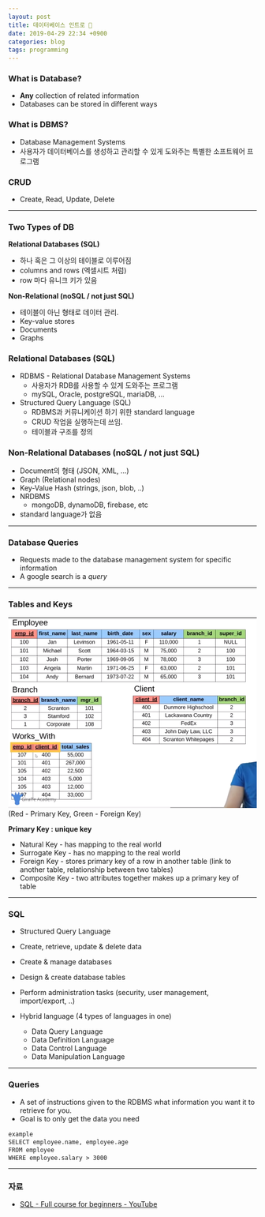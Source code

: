 ```yaml
---
layout: post
title: 데이터베이스 인트로 📝
date: 2019-04-29 22:34 +0900
categories: blog
tags: programming
---
```




### What is Database?
- **Any** collection of related information
- Databases can be stored in different ways

### What is DBMS?
- Database Management Systems
- 사용자가 데이터베이스를 생성하고 관리할 수 있게 도와주는 특별한 소프트웨어 프로그램

### CRUD
- Create, Read, Update, Delete

---

### Two Types of DB

**Relational Databases (SQL)**
- 하나 혹은 그 이상의 테이블로 이루어짐
- columns and rows (엑셀시트 처럼)
- row 마다 유니크 키가 있음

**Non-Relational (noSQL / not just SQL)**
- 테이블이 아닌 형태로 데이터 관리.
- Key-value stores
- Documents
- Graphs

### Relational Databases (SQL)
- RDBMS - Relational Database Management Systems
	- 사용자가 RDB를 사용할 수 있게 도와주는 프로그램
	- mySQL, Oracle, postgreSQL, mariaDB, …
- Structured Query Language (SQL)
	- RDBMS과 커뮤니케이션 하기 위한 standard language
	- CRUD 작업을 실행하는데 쓰임.
	- 테이블과 구조를 정의


### Non-Relational Databases (noSQL / not just SQL)
- Document의 형태 (JSON, XML, …)
- Graph (Relational nodes)
- Key-Value Hash (strings, json, blob, ..)
- NRDBMS
	- mongoDB, dynamoDB, firebase, etc
- standard language가 없음

---

### Database Queries
- Requests made to the database management system for specific information
- A google search is a *query*

- - - -
### Tables and Keys

![](/uploads/Screen&#32;Shot&#32;2019-04-29&#32;at&#32;10.18.53&#32;PM.png)
(Red - Primary Key, Green - Foreign Key)

**Primary Key : unique key**
- Natural Key - has mapping to the real world
- Surrogate Key - has no mapping to the real world
- Foreign Key - stores primary key of a row in another table (link to another table, relationship between two tables)
- Composite Key - two attributes together makes up a primary key of table

---

### SQL
- Structured Query Language
- Create, retrieve, update & delete data
- Create & manage databases
- Design & create database tables
- Perform administration tasks (security, user management, import/export, ..)

- Hybrid language (4 types of languages in one)
	- Data Query Language
	- Data Definition Language
	- Data Control Language
	- Data Manipulation Language

---

### Queries
- A set of instructions given to the RDBMS  what information you want it to retrieve for you.
- Goal is to only get the data you need

```
example
SELECT employee.name, employee.age
FROM employee
WHERE employee.salary > 3000
```

- - - -

### 자료
- [SQL - Full course for beginners - YouTube](https://youtu.be/HXV3zeQKqGY)
